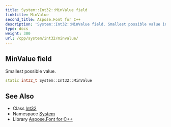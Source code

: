 ```yaml
---
title: System::Int32::MinValue field
linktitle: MinValue
second_title: Aspose.Font for C++
description: 'System::Int32::MinValue field. Smallest possible value in C++.'
type: docs
weight: 300
url: /cpp/system/int32/minvalue/
---
```

## MinValue field


Smallest possible value.

```cpp
static int32_t System::Int32::MinValue
```

## See Also

* Class [Int32](../)
* Namespace [System](../../)
* Library [Aspose.Font for C++](../../../)
